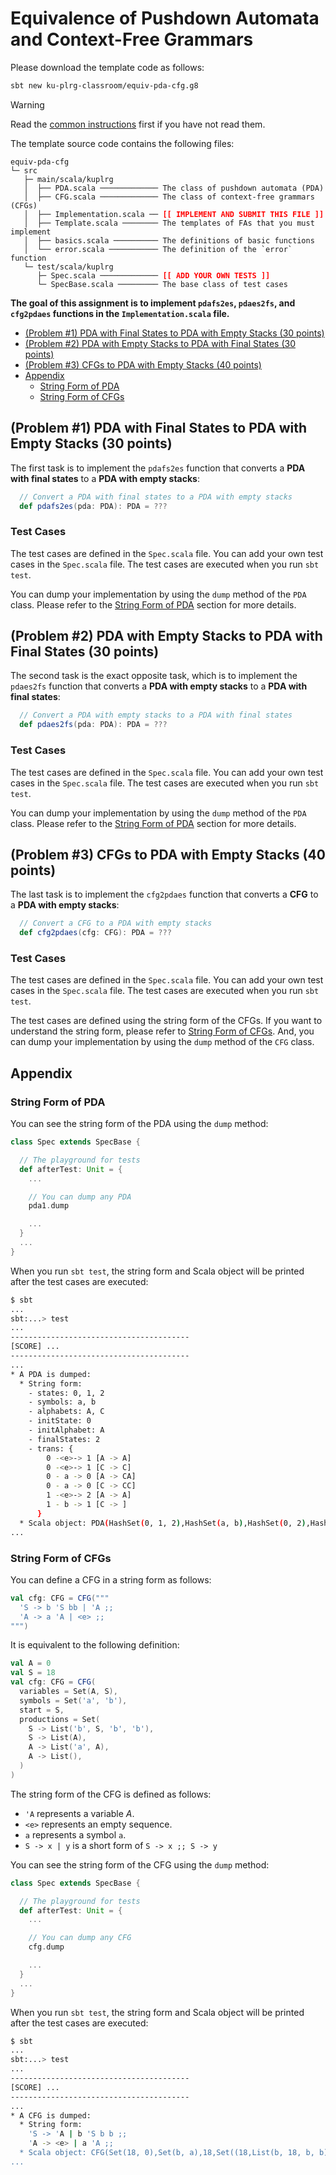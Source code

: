 # Equivalence of Pushdown Automata and Context-Free Grammars

Please download the template code as follows:
```bash
sbt new ku-plrg-classroom/equiv-pda-cfg.g8
```

> [!WARNING]
>
> Read the [common instructions](https://github.com/ku-plrg-classroom/docs/blob/main/README.md) first if you have not read them.

The template source code contains the following files:
<pre><code>equiv-pda-cfg
└─ src
   ├─ main/scala/kuplrg
   │  ├── PDA.scala ───────────── The class of pushdown automata (PDA)
   │  ├── CFG.scala ───────────── The class of context-free grammars (CFGs)
   │  ├── Implementation.scala ── <b style='color:red;'>[[ IMPLEMENT AND SUBMIT THIS FILE ]]</b>
   │  ├── Template.scala ──────── The templates of FAs that you must implement
   │  ├── basics.scala ────────── The definitions of basic functions
   │  └── error.scala ─────────── The definition of the `error` function
   └─ test/scala/kuplrg
      ├─ Spec.scala ───────────── <b style='color:red;'>[[ ADD YOUR OWN TESTS ]]</b>
      └─ SpecBase.scala ───────── The base class of test cases</code></pre>

**The goal of this assignment is to implement `pdafs2es`, `pdaes2fs`, and
`cfg2pdaes` functions in the `Implementation.scala` file.**

- [(Problem #1) PDA with Final States to PDA with Empty Stacks (30 points)](#problem-1-pda-with-final-states-to-pda-with-empty-stacks-30-points)
- [(Problem #2) PDA with Empty Stacks to PDA with Final States (30 points)](#problem-2-pda-with-empty-stacks-to-pda-with-final-states-30-points)
- [(Problem #3) CFGs to PDA with Empty Stacks (40 points)](#problem-3-cfgs-to-pda-with-empty-stacks-40-points)
- [Appendix](#appendix)
  - [String Form of PDA](#string-form-of-pda)
  - [String Form of CFGs](#string-form-of-cfgs)



## (Problem #1) PDA with Final States to PDA with Empty Stacks (30 points)

The first task is to implement the `pdafs2es` function that converts a **PDA
with final states** to a **PDA with empty stacks**:

```scala
  // Convert a PDA with final states to a PDA with empty stacks
  def pdafs2es(pda: PDA): PDA = ???
```

### Test Cases

The test cases are defined in the `Spec.scala` file. You can add your own test
cases in the `Spec.scala` file. The test cases are executed when you run `sbt
test`.

You can dump your implementation by using the `dump` method of the `PDA` class.
Please refer to the [String Form of PDA](#string-form-of-pda) section for more
details.


## (Problem #2) PDA with Empty Stacks to PDA with Final States (30 points)

The second task is the exact opposite task, which is to implement the
`pdaes2fs` function that converts a **PDA with empty stacks** to a **PDA with
final states**:

```scala
  // Convert a PDA with empty stacks to a PDA with final states
  def pdaes2fs(pda: PDA): PDA = ???
```

### Test Cases

The test cases are defined in the `Spec.scala` file. You can add your own test
cases in the `Spec.scala` file. The test cases are executed when you run `sbt
test`.

You can dump your implementation by using the `dump` method of the `PDA` class.
Please refer to the [String Form of PDA](#string-form-of-pda) section for more
details.


## (Problem #3) CFGs to PDA with Empty Stacks (40 points)

The last task is to implement the `cfg2pdaes` function that converts a **CFG**
to a **PDA with empty stacks**:

```scala
  // Convert a CFG to a PDA with empty stacks
  def cfg2pdaes(cfg: CFG): PDA = ???
```

### Test Cases

The test cases are defined in the `Spec.scala` file. You can add your own test
cases in the `Spec.scala` file. The test cases are executed when you run `sbt
test`.

The test cases are defined using the string form of the CFGs. If you want to
understand the string form, please refer to [String Form of
CFGs](#string-form-of-cfgs). And, you can dump your implementation by using the
`dump` method of the `CFG` class.


## Appendix

### String Form of PDA

You can see the string form of the PDA using the `dump` method:
```scala
class Spec extends SpecBase {

  // The playground for tests
  def afterTest: Unit = {
    ...

    // You can dump any PDA
    pda1.dump

    ...
  }
  ...
}
```

When you run `sbt test`, the string form and Scala object will be printed after
the test cases are executed:

```bash
$ sbt
...
sbt:...> test
...
----------------------------------------
[SCORE] ...
----------------------------------------
...
* A PDA is dumped:
  * String form:
    - states: 0, 1, 2
    - symbols: a, b
    - alphabets: A, C
    - initState: 0
    - initAlphabet: A
    - finalStates: 2
    - trans: {
        0 -<e>-> 1 [A -> A]
        0 -<e>-> 1 [C -> C]
        0 - a -> 0 [A -> CA]
        0 - a -> 0 [C -> CC]
        1 -<e>-> 2 [A -> A]
        1 - b -> 1 [C -> ]
      }
  * Scala object: PDA(HashSet(0, 1, 2),HashSet(a, b),HashSet(0, 2),HashMap((1,Some(b),0) -> Set(), (0,None,2) -> Set((1,List(2))), (2,Some(b),2) -> Set(), (1,Some(a),2) -> Set(), (0,None,0) -> Set((1,List(0))), (2,Some(b),0) -> Set(), (0,Some(b),0) -> Set(), (2,None,0) -> Set(), (2,None,2) -> Set(), (0,Some(a),0) -> Set((0,List(2, 0))), (0,Some(a),2) -> Set((0,List(2, 2))), (1,Some(a),0) -> Set(), (1,None,0) -> Set((2,List(0))), (1,None,2) -> Set(), (2,Some(a),0) -> Set(), (2,Some(a),2) -> Set(), (1,Some(b),2) -> Set((1,List())), (0,Some(b),2) -> Set()),0,0,Set(2))
...
```


### String Form of CFGs

You can define a CFG in a string form as follows:

```scala
val cfg: CFG = CFG("""
  'S -> b 'S bb | 'A ;;
  'A -> a 'A | <e> ;;
""")
```

It is equivalent to the following definition:

```scala
val A = 0
val S = 18
val cfg: CFG = CFG(
  variables = Set(A, S),
  symbols = Set('a', 'b'),
  start = S,
  productions = Set(
    S -> List('b', S, 'b', 'b'),
    S -> List(A),
    A -> List('a', A),
    A -> List(),
  )
)
```

The string form of the CFG is defined as follows:
- `'A` represents a variable $A$.
- `<e>` represents an empty sequence.
- `a` represents a symbol $\texttt{a}$.
- `S -> x | y` is a short form of `S -> x ;; S -> y`

You can see the string form of the CFG using the `dump` method:
```scala
class Spec extends SpecBase {

  // The playground for tests
  def afterTest: Unit = {
    ...

    // You can dump any CFG
    cfg.dump

    ...
  }
  ...
}
```

When you run `sbt test`, the string form and Scala object will be printed after
the test cases are executed:

```bash
$ sbt
...
sbt:...> test
...
----------------------------------------
[SCORE] ...
----------------------------------------
...
* A CFG is dumped:
  * String form:
    'S -> 'A | b 'S b b ;;
    'A -> <e> | a 'A ;;
  * Scala object: CFG(Set(18, 0),Set(b, a),18,Set((18,List(b, 18, b, b)), (18,List(0)), (0,List(a, 0)), (0,List())))
...
```
